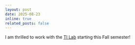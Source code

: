 ```yaml
---
layout: post
date: 2025-08-23
inline: true
related_posts: false
---
```


I am thrilled to work with the [TI Lab](https://tilabberkeley.com/) starting this Fall semester!
